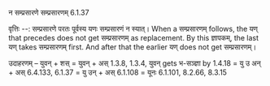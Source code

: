 

 न सम्प्रसारणे सम्प्रसारणम् 6.1.37 


वृत्तिः --: सम्प्रसारणे परतः पूर्वस्य यणः सम्प्रसारणं न स्यात्। When a सम्प्रसारणम् follows, the यण् that precedes does not get सम्प्रसारणम् as replacement. By this ज्ञापकम्, the last यण् takes सम्प्रसारणम् first. And after that the earlier यण् does not get सम्प्रसारणम्। 


उदाहरणम् – युवन् + शस् = युवन् + अस् 1.3.8, 1.3.4, युवन् gets भ-सञ्ज्ञा by 1.4.18 = यु उ अन् + अस् 6.4.133, 6.1.37 = यु उन् + अस् 6.1.108 = यूनः 6.1.101, 8.2.66, 8.3.15 


